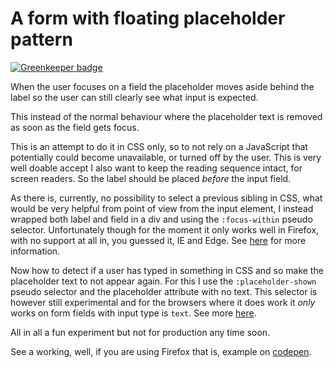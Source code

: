 # A form with floating placeholder pattern

[![Greenkeeper badge](https://badges.greenkeeper.io/Mensae/floating-placeholder-pattern.svg)](https://greenkeeper.io/)

When the user focuses on a field the placeholder moves aside behind the label so the user can still clearly see what input is expected.

This instead of the normal behaviour where the placeholder text is removed as soon as the field gets focus.

This is an attempt to do it in CSS only, so to not rely on a JavaScript that potentially could become unavailable, or turned off by the user. This is very well doable accept I also want to keep the reading sequence intact, for screen readers. So the label should be placed _before_ the input field.

As there is, currently, no possibility to select a previous sibling in CSS, what would be very helpful from point of view from the input element, I instead wrapped both label and field in a div and using the `:focus-within` pseudo selector. Unfortunately though for the moment it only works well in Firefox, with no support at all in, you guessed it, IE and Edge. See [here](https://developer.mozilla.org/en-US/docs/Web/CSS/:focus-within) for more information.

Now how to detect if a user has typed in something in CSS and so make the placeholder text to not appear again.
For this I use the `:placeholder-shown` pseudo selector and the placeholder attribute with no text. This selector is however still experimental and for the browsers where it does work it _only_ works on form fields with input type is `text`.
See more [here](https://developer.mozilla.org/en-US/docs/Web/CSS/:placeholder-shown).

All in all a fun experiment but not for production any time soon.

See a working, well, if you are using Firefox that is, example on [codepen](https://codepen.io/jmeester/pen/qXrpzZ).
